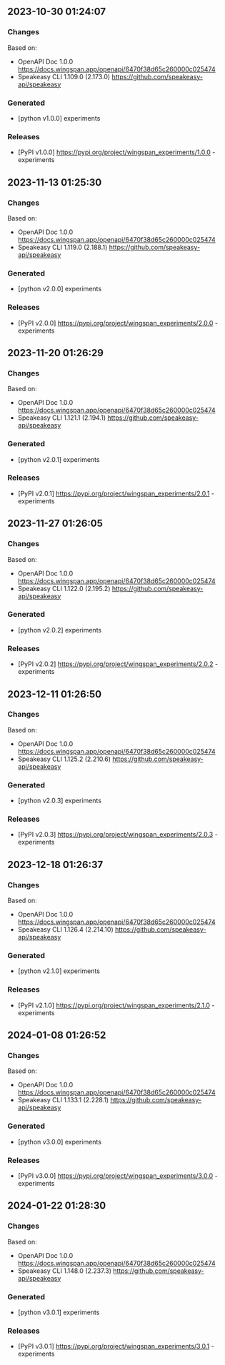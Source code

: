 

## 2023-10-30 01:24:07
### Changes
Based on:
- OpenAPI Doc 1.0.0 https://docs.wingspan.app/openapi/6470f38d65c260000c025474
- Speakeasy CLI 1.109.0 (2.173.0) https://github.com/speakeasy-api/speakeasy
### Generated
- [python v1.0.0] experiments
### Releases
- [PyPI v1.0.0] https://pypi.org/project/wingspan_experiments/1.0.0 - experiments


## 2023-11-13 01:25:30
### Changes
Based on:
- OpenAPI Doc 1.0.0 https://docs.wingspan.app/openapi/6470f38d65c260000c025474
- Speakeasy CLI 1.119.0 (2.188.1) https://github.com/speakeasy-api/speakeasy
### Generated
- [python v2.0.0] experiments
### Releases
- [PyPI v2.0.0] https://pypi.org/project/wingspan_experiments/2.0.0 - experiments

## 2023-11-20 01:26:29
### Changes
Based on:
- OpenAPI Doc 1.0.0 https://docs.wingspan.app/openapi/6470f38d65c260000c025474
- Speakeasy CLI 1.121.1 (2.194.1) https://github.com/speakeasy-api/speakeasy
### Generated
- [python v2.0.1] experiments
### Releases
- [PyPI v2.0.1] https://pypi.org/project/wingspan_experiments/2.0.1 - experiments

## 2023-11-27 01:26:05
### Changes
Based on:
- OpenAPI Doc 1.0.0 https://docs.wingspan.app/openapi/6470f38d65c260000c025474
- Speakeasy CLI 1.122.0 (2.195.2) https://github.com/speakeasy-api/speakeasy
### Generated
- [python v2.0.2] experiments
### Releases
- [PyPI v2.0.2] https://pypi.org/project/wingspan_experiments/2.0.2 - experiments

## 2023-12-11 01:26:50
### Changes
Based on:
- OpenAPI Doc 1.0.0 https://docs.wingspan.app/openapi/6470f38d65c260000c025474
- Speakeasy CLI 1.125.2 (2.210.6) https://github.com/speakeasy-api/speakeasy
### Generated
- [python v2.0.3] experiments
### Releases
- [PyPI v2.0.3] https://pypi.org/project/wingspan_experiments/2.0.3 - experiments

## 2023-12-18 01:26:37
### Changes
Based on:
- OpenAPI Doc 1.0.0 https://docs.wingspan.app/openapi/6470f38d65c260000c025474
- Speakeasy CLI 1.126.4 (2.214.10) https://github.com/speakeasy-api/speakeasy
### Generated
- [python v2.1.0] experiments
### Releases
- [PyPI v2.1.0] https://pypi.org/project/wingspan_experiments/2.1.0 - experiments

## 2024-01-08 01:26:52
### Changes
Based on:
- OpenAPI Doc 1.0.0 https://docs.wingspan.app/openapi/6470f38d65c260000c025474
- Speakeasy CLI 1.133.1 (2.228.1) https://github.com/speakeasy-api/speakeasy
### Generated
- [python v3.0.0] experiments
### Releases
- [PyPI v3.0.0] https://pypi.org/project/wingspan_experiments/3.0.0 - experiments

## 2024-01-22 01:28:30
### Changes
Based on:
- OpenAPI Doc 1.0.0 https://docs.wingspan.app/openapi/6470f38d65c260000c025474
- Speakeasy CLI 1.148.0 (2.237.3) https://github.com/speakeasy-api/speakeasy
### Generated
- [python v3.0.1] experiments
### Releases
- [PyPI v3.0.1] https://pypi.org/project/wingspan_experiments/3.0.1 - experiments